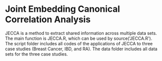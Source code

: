 # Joint Embedding Canonical Correlation Analysis
JECCA is a method to extract shared information across multiple data sets. The main function is JECCA.R, which can be used by source('JECCA.R'). The script folder includes all codes of the applications of JECCA to three case studies (Breast Cancer, IBD, and RA). The data folder includes all data sets for the three case studies.
